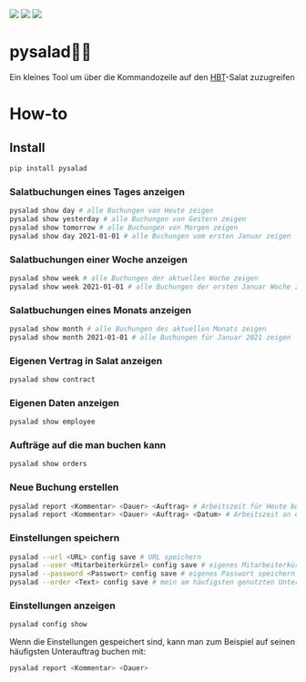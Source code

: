 [<img src="https://img.shields.io/pypi/v/pysalad">](https://pypi.org/project/pysalad/)
<img src="https://img.shields.io/badge/python-3.9-blue">
<img src="https://img.shields.io/badge/license-MIT-green">

# pysalad🥗🐍     

Ein kleines Tool um über die Kommandozeile auf den [HBT](https://www.hbt.de)-Salat zuzugreifen



# How-to

## Install
````bash
pip install pysalad
````

### Salatbuchungen eines Tages anzeigen
````bash
pysalad show day # alle Buchungen von Heute zeigen
pysalad show yesterday # alle Buchungen von Gestern zeigen
pysalad show tomorrow # alle Buchungen von Morgen zeigen
pysalad show day 2021-01-01 # alle Buchungen vom ersten Januar zeigen
````

### Salatbuchungen einer Woche anzeigen
````bash
pysalad show week # alle Buchungen der aktuellen Woche zeigen
pysalad show week 2021-01-01 # alle Buchungen der ersten Januar Woche zeigen
````

### Salatbuchungen eines Monats anzeigen
````bash
pysalad show month # alle Buchungen des aktuellen Monats zeigen
pysalad show month 2021-01-01 # alle Buchungen für Januar 2021 zeigen
````

### Eigenen Vertrag in Salat anzeigen
````bash
pysalad show contract
````

### Eigenen Daten anzeigen
````bash
pysalad show employee
````

### Aufträge auf die man buchen kann
````bash
pysalad show orders
````

### Neue Buchung erstellen
````bash
pysalad report <Kommentar> <Dauer> <Auftrag> # Arbeitszeit für Heute buchen
pysalad report <Kommentar> <Dauer> <Auftrag> <Datum> # Arbeitszeit an einem bestimmten Tag buchen
````

### Einstellungen speichern
````bash
pysalad --url <URL> config save # URL speichern
pysalad --user <Mitarbeiterkürzel> config save # eigenes Mitarbeiterkürzel speichern
pysalad --password <Passwort> config save # eigenes Passwort speichern
pysalad --order <Text> config save # mein am häufigsten genutzten Unterauftrag speichern
````

### Einstellungen anzeigen
````bash
pysalad config show
````

Wenn die Einstellungen gespeichert sind, kann man zum Beispiel auf seinen häufigsten Unterauftrag buchen mit:
````bash
pysalad report <Kommentar> <Dauer>
````
